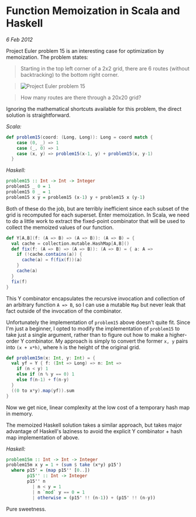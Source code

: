 # Function Memoization in Scala and Haskell

_6 Feb 2012_

Project Euler problem 15 is an interesting case for optimization by memoization.  The problem states:

> Starting in the top left corner of a 2x2 grid, there are 6 routes (without backtracking) to the bottom right corner.

> ![Project Euler problem 15](https://raw.github.com/JamesEarlDouglas/scala-scratchpad/master/memoization/readme/problem15.png)

> How many routes are there through a 20x20 grid?

Ignoring the mathematical shortcuts available for this problem, the direct solution is straightforward.

_Scala:_
```scala
def problem15(coord: (Long, Long)): Long = coord match {
    case (0, _) => 1
    case (_, 0) => 1
    case (x, y) => problem15(x-1, y) + problem15(x, y-1)
  }
```

_Haskell:_
```haskell
problem15 :: Int -> Int -> Integer
problem15 _ 0 = 1
problem15 0 _ = 1
problem15 x y = problem15 (x-1) y + problem15 x (y-1)
```

Both of these do the job, but are terribly inefficient since each subset of the grid is recomputed for each superset.  Enter memoization.  In Scala, we need to do a little work to extract the fixed-point combinator that will be used to collect the memoized values of our function.

```scala
def Y[A,B](f: (A => B) => (A => B)): (A => B) = {
  val cache = collection.mutable.HashMap[A,B]()
  def fix(f: (A => B) => (A => B)): (A => B) = { a: A =>
    if (!cache.contains(a)) { 
      cache(a) = f(fix(f))(a)
    }
    cache(a)
  }
  fix(f)
}
```

This Y combinator encapsulates the recursive invocation and collection of an arbitrary function `A => B`, so I can use a mutable `Map` but never leak that fact outside of the invocation of the combinator.

Unfortunately the implementation of `problem15` above doesn't quite fit.  Since I'm just a beginner, I opted to modify the implementation of `problem15` to take just a single argument, rather than to figure out how to make a higher-order Y combinator.  My approach is simply to convert the former `x, y` pairs into `(x + x*h)`, where `h` is the height of the original grid.

```scala
def problem15m(x: Int, y: Int) = {
  val yf = Y { f: (Int => Long) => n: Int =>
    if (n < y) 1
    else if (n % y == 0) 1
    else f(n-1) + f(n-y)
  }
  ((0 to x*y).map(yf)).sum
}
```

Now we get nice, linear complexity at the low cost of a temporary hash map in memory.

The memoized Haskell solution takes a similar approach, but takes major advantage of Haskell's laziness to avoid the explicit Y combinator + hash map implementation of above.

_Haskell:_
```haskell
problem15m :: Int -> Int -> Integer
problem15m x y = 1 + (sum $ take (x*y) p15')
  where p15' = (map p15'' [0..])
        p15'' :: Int -> Integer
        p15'' n
          | n < y = 1
          | n `mod` y == 0 = 1
          | otherwise = (p15' !! (n-1)) + (p15' !! (n-y))
```

Pure sweetness.
